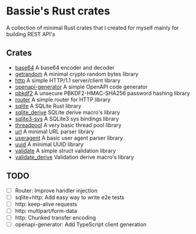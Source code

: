 # Bassie's Rust crates

A collection of minimal Rust crates that I created for myself mainly for building REST API's

## Crates

-   [base64](lib/base64) A base64 encoder and decoder
-   [getrandom](lib/getrandom) A minimal crypto random bytes library
-   [http](lib/http) A simple HTTP/1.1 server/client library
-   [openapi-generator](lib/openapi-generator) A simple OpenAPI code generator
-   [pbkdf2](lib/pbkdf2) A unsecure PBKDF2-HMAC-SHA256 password hashing library
-   [router](lib/router) A simple router for HTTP library
-   [sqlite](lib/sqlite) A SQLite Rust library
-   [sqlite_derive](lib/sqlite_derive) SQLite derive macro's library
-   [sqlite3-sys](lib/sqlite3-sys) A SQLite3 sys bindings library
-   [threadpool](lib/threadpool) A very basic thread pool library
-   [url](lib/url) A minimal URL parser library
-   [useragent](lib/useragent) A basic user agent parser library
-   [uuid](lib/uuid) A minimal UUID library
-   [validate](lib/validate) A simple struct validation library
-   [validate_derive](lib/validate_derive) Validation derive macro's library

## TODO

-   [ ] Router: Improve handler injection
-   [ ] sqlite+http: Add easy way to write e2e tests
-   [ ] http: keep-alive requests
-   [ ] http: multipart/form-data
-   [ ] http: Chunked transfer encoding
-   [ ] openapi-generator: Add TypeScript client generation
